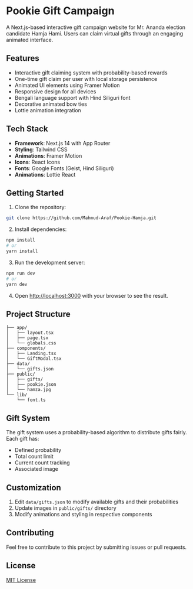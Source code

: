 # Pookie Gift Campaign

A Next.js-based interactive gift campaign website for Mr. Ananda election candidate Hamja Hami. Users can claim virtual gifts through an engaging animated interface.

## Features

- Interactive gift claiming system with probability-based rewards
- One-time gift claim per user with local storage persistence
- Animated UI elements using Framer Motion
- Responsive design for all devices
- Bengali language support with Hind Siliguri font
- Decorative animated bow ties
- Lottie animation integration

## Tech Stack

- **Framework**: Next.js 14 with App Router
- **Styling**: Tailwind CSS
- **Animations**: Framer Motion
- **Icons**: React Icons
- **Fonts**: Google Fonts (Geist, Hind Siliguri)
- **Animations**: Lottie React

## Getting Started

1. Clone the repository:
```bash
git clone https://github.com/Mahmud-Araf/Pookie-Hamja.git
```

2. Install dependencies:
```bash
npm install
# or
yarn install
```

3. Run the development server:
```bash
npm run dev
# or
yarn dev
```

4. Open [http://localhost:3000](http://localhost:3000) with your browser to see the result.

## Project Structure

```
├── app/
│   ├── layout.tsx
│   ├── page.tsx
│   └── globals.css
├── components/
│   ├── Landing.tsx
│   └── GiftModal.tsx
├── data/
│   └── gifts.json
├── public/
│   ├── gifts/
│   ├── pookie.json
│   └── hamza.jpg
└── lib/
    └── font.ts
```

## Gift System

The gift system uses a probability-based algorithm to distribute gifts fairly. Each gift has:
- Defined probability
- Total count limit
- Current count tracking
- Associated image

## Customization

1. Edit `data/gifts.json` to modify available gifts and their probabilities
2. Update images in `public/gifts/` directory
3. Modify animations and styling in respective components

## Contributing

Feel free to contribute to this project by submitting issues or pull requests.

## License

[MIT License](LICENSE)
